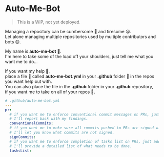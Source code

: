 # Auto-Me-Bot

> This is a WIP, not yet deployed.

Managing a repository can be cumbersome :construction_worker: and tiresome :tired_face:.</br>
Let alone managing multiple repositories used by multiple contributors and bots :anguished:.</br>

My name is **auto-me-bot** :robot:.</br>
I'm here to take some of the load off your shoulders, just tell me what you want me to do...</br>

If you want my help :palms_up_together:,</br>
place a file :memo: called **auto-me-bot.yml** in your **.github** folder :file_folder: in the repos you want help out with.</br>
You can also place the file in the **.github** folder in your **.github** repository,</br>
if you want me to take on all of your repos :muscle:.

```yaml
# .github/auto-me-bot.yml
---
pr:
  # if you want me to enforce conventional commit messages on PRs, just add conventionalCommits.
  # I'll report back with my findings.
  conventionalCommits:
  # if you want me to make sure all commits pushed to PRs are signed with the 'Signed-off-by' trailer.
  # I'll let you know what commits are not signed.
  signCommits:
  # if you want me to enforce completion of tasks list on PRs, just add tasksList.
  # I'll provide a detailed list of what needs to be done.
  tasksList:
```
